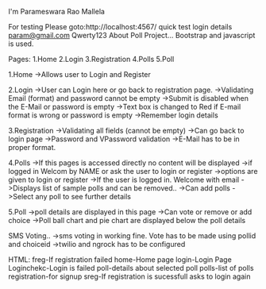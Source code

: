 I'm Parameswara Rao Mallela


For testing Please goto:http://localhost:4567/
quick test login details
param@gmail.com
Qwerty123
About Poll Project...
Bootstrap and javascript is used.


Pages:
1.Home
2.Login
3.Registration
4.Polls
5.Poll

1.Home
->Allows user to Login and Register

2.Login
->User can Login here or go back to registration page.
->Validating Email (format) and password cannot be empty
->Submit is disabled when the E-Mail or password is empty
->Text box is changed to Red if E-mail format is wrong or password is empty
->Remember login details 

3.Registration
->Validating all fields (cannot be empty)
->Can go back to login page
->Password and VPassword validation
->E-Mail has to be in proper format.

4.Polls
->If this pages is accessed directly no content will be displayed
->if logged in Welcom by NAME or ask the user to login or register
->options are given to login or register
->If the user is logged in. Welcome with email
->Displays list of sample polls and can be removed..
->Can add polls
->Select any poll to see further details

5.Poll
->poll details are displayed in this page
->Can vote or remove or add choice
->Poll ball chart and pie chart are displayed below the poll details

SMS Voting..
->sms voting in working fine. Vote has to be made using pollid and choiceid
->twilio and ngrock has to be configured

HTML:
freg-If registration failed
home-Home page
login-Login Page
Loginchekc-Login is failed
poll-details about selected poll
polls-list of polls
registration-for signup
sreg-If registration is sucessfull asks to login again

